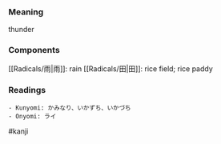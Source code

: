 ### Meaning

thunder

### Components

[[Radicals/雨|雨]]: rain [[Radicals/田|田]]: rice field; rice paddy

### Readings

```
- Kunyomi: かみなり、いかずち、いかづち
- Onyomi: ライ
```

#kanji
